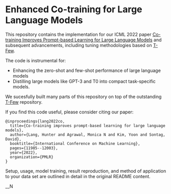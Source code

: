 # Enhanced Co-training for Large Language Models

This repository contains the implementation for our ICML 2022 paper [Co-training Improves Prompt-based Learning for Large Language Models](https://arxiv.org/abs/2202.00828) and subsequent advancements, including tuning methodologies based on  [T-Few](https://github.com/r-three/t-few).

The code is instrumental for:
  - Enhancing the zero-shot and few-shot performance of large language models
  - Distilling large models like GPT-3 and T0 into compact task-specific models.

We sucesfully built many parts of this repository on top of the outstanding [T-Few](https://github.com/r-three/t-few) repository.

If you find this code useful, please consider citing our paper:

```
@inproceedings{lang2022co,
  title={Co-training improves prompt-based learning for large language models},
  author={Lang, Hunter and Agrawal, Monica N and Kim, Yoon and Sontag, David},
  booktitle={International Conference on Machine Learning},
  pages={11985--12003},
  year={2022},
  organization={PMLR}
}
```

Setup, usage, model training, result reproduction, and method of application to your data set are outlined in detail in the original README content.

__N